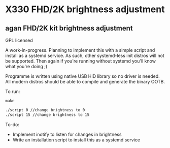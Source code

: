 # X330 FHD/2K brightness adjustment
## agan FHD/2K kit brightness adjustment

GPL licensed

A work-in-progress.
Planning to implement this with a simple script and install as a systemd service. As such, other systemd-less init distros will not be supported. Then again if you're running without systemd you'll know what you're doing ;) 

Programme is written using native USB HID library so no driver is needed. All modern distros should be able to compile and generate the binary OOTB.

To run:
```C
make
```
```bash
./script 0 //change brightness to 0
./script 15 //change brightness to 15
```

To-do:
* Implement inotify to listen for changes in brightness
* Write an installation script to install this as a systemd service
